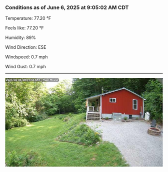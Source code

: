 ### Conditions as of June 6, 2025 at 9:05:02 AM CDT 

Temperature: 77.20 &deg;F

Feels like: 77.20 &deg;F

Humidity: 89%

Wind Direction: ESE

Windspeed: 0.7 mph

Wind Gust: 0.7 mph

---

<img src="./images/latest.jpeg"/>

